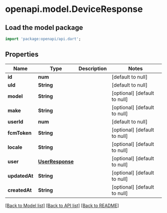 # openapi.model.DeviceResponse

## Load the model package
```dart
import 'package:openapi/api.dart';
```

## Properties
Name | Type | Description | Notes
------------ | ------------- | ------------- | -------------
**id** | **num** |  | [default to null]
**uId** | **String** |  | [default to null]
**model** | **String** |  | [optional] [default to null]
**make** | **String** |  | [optional] [default to null]
**userId** | **num** |  | [default to null]
**fcmToken** | **String** |  | [optional] [default to null]
**locale** | **String** |  | [optional] [default to null]
**user** | [**UserResponse**](UserResponse.md) |  | [optional] [default to null]
**updatedAt** | **String** |  | [optional] [default to null]
**createdAt** | **String** |  | [optional] [default to null]

[[Back to Model list]](../README.md#documentation-for-models) [[Back to API list]](../README.md#documentation-for-api-endpoints) [[Back to README]](../README.md)


